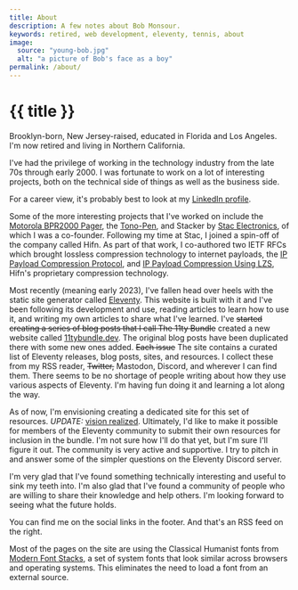 ```yaml
---
title: About
description: A few notes about Bob Monsour.
keywords: retired, web development, eleventy, tennis, about
image:
  source: "young-bob.jpg"
  alt: "a picture of Bob's face as a boy"
permalink: /about/
---
```


# {{ title }}

Brooklyn-born, New Jersey-raised, educated in Florida and Los Angeles. I'm now retired and living in Northern California.

I've had the privilege of working in the technology industry from the late 70s through early 2000. I was fortunate to work on a lot of interesting projects, both on the technical side of things as well as the business side.

For a career view, it's probably best to look at my [LinkedIn profile](https://www.linkedin.com/in/bobmonsour/).

Some of the more interesting projects that I've worked on include the [Motorola BPR2000 Pager](https://historyexplorer.si.edu/resource/motorola-bpr2000-pager), the [Tono-Pen](https://patents.google.com/patent/US4747296), and Stacker by [Stac Electronics](https://en.wikipedia.org/wiki/Stac_Electronics), of which I was a co-founder. Following my time at Stac, I joined a spin-off of the company called Hifn. As part of that work, I co-authored two IETF RFCs which brought lossless compression technology to internet payloads, the [IP Payload Compression Protocol](https://datatracker.ietf.org/doc/html/rfc2393), and [IP Payload Compression Using LZS](https://datatracker.ietf.org/doc/html/rfc2395), Hifn's proprietary compression technology.

Most recently (meaning early 2023), I've fallen head over heels with the static site generator called [Eleventy](https://www.11ty.dev/). This website is built with it and I've been following its development and use, reading articles to learn how to use it, and writing my own articles to share what I've learned. I've <s>started creating a series of blog posts that I call The 11ty Bundle</s> created a new website called [11tybundle.dev](https://11tybundle.dev/). The original blog posts have been duplicated there with some new ones added. <s>Each issue</s> The site contains a curated list of Eleventy releases, blog posts, sites, and resources. I collect these from my RSS reader, <s>Twitter,</s> Mastodon, Discord, and wherever I can find them. There seems to be no shortage of people writing about how they use various aspects of Eleventy. I'm having fun doing it and learning a lot along the way.

As of now, I'm envisioning creating a dedicated site for this set of resources. _UPDATE:_ [vision realized](https://11tybundle.dev/). Ultimately, I'd like to make it possible for members of the Eleventy community to submit their own resources for inclusion in the bundle. I'm not sure how I'll do that yet, but I'm sure I'll figure it out. The community is very active and supportive. I try to pitch in and answer some of the simpler questions on the Eleventy Discord server.

I'm very glad that I've found something technically interesting and useful to sink my teeth into. I'm also glad that I've found a community of people who are willing to share their knowledge and help others. I'm looking forward to seeing what the future holds.

You can find me on the social links in the footer. And that's an RSS feed on the right.

Most of the pages on the site are using the Classical Humanist fonts from [Modern Font Stacks](https://modernfontstacks.com/), a set of system fonts that look similar across browsers and operating systems. This eliminates the need to load a font from an external source.
